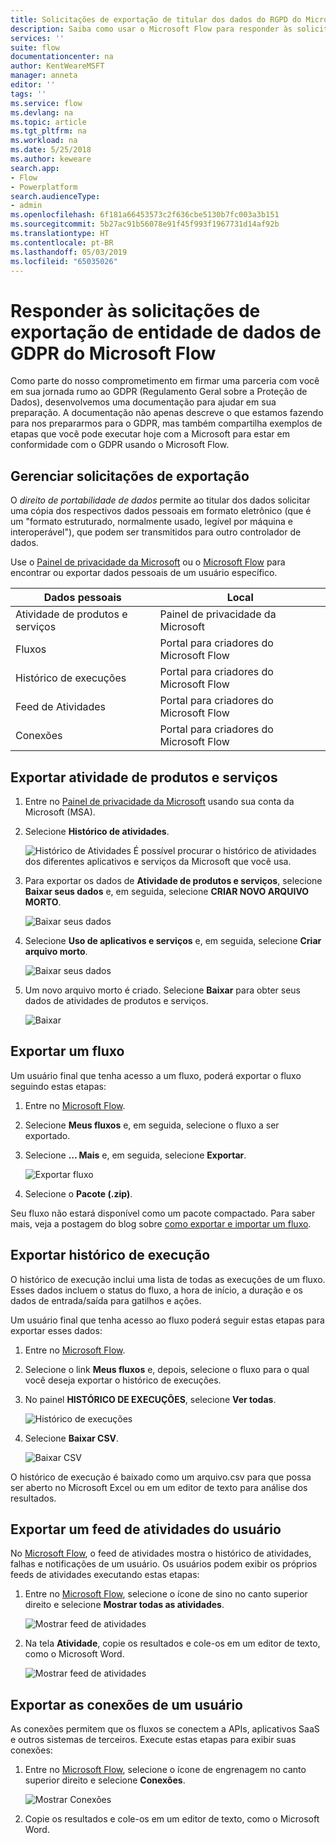 ```yaml
---
title: Solicitações de exportação de titular dos dados do RGPD do Microsoft Flow para contas da Microsoft (MSA) | Microsoft Docs
description: Saiba como usar o Microsoft Flow para responder às solicitações de exportação de titular dos dados do RGPD para contas da Microsoft.
services: ''
suite: flow
documentationcenter: na
author: KentWeareMSFT
manager: anneta
editor: ''
tags: ''
ms.service: flow
ms.devlang: na
ms.topic: article
ms.tgt_pltfrm: na
ms.workload: na
ms.date: 5/25/2018
ms.author: keweare
search.app:
- Flow
- Powerplatform
search.audienceType:
- admin
ms.openlocfilehash: 6f181a66453573c2f636cbe5130b7fc003a3b151
ms.sourcegitcommit: 5b27ac91b56078e91f45f993f1967731d14af92b
ms.translationtype: HT
ms.contentlocale: pt-BR
ms.lasthandoff: 05/03/2019
ms.locfileid: "65035026"
---
```

# <a name="responding-to-gdpr-data-subject-export-requests-for-microsoft-flow"></a>Responder às solicitações de exportação de entidade de dados de GDPR do Microsoft Flow

Como parte do nosso comprometimento em firmar uma parceria com você em sua jornada rumo ao GDPR (Regulamento Geral sobre a Proteção de Dados), desenvolvemos uma documentação para ajudar em sua preparação. A documentação não apenas descreve o que estamos fazendo para nos prepararmos para o GDPR, mas também compartilha exemplos de etapas que você pode executar hoje com a Microsoft para estar em conformidade com o GDPR usando o Microsoft Flow.

## <a name="manage-export-requests"></a>Gerenciar solicitações de exportação

O *direito de portabilidade de dados* permite ao titular dos dados solicitar uma cópia dos respectivos dados pessoais em formato eletrônico (que é um "formato estruturado, normalmente usado, legível por máquina e interoperável"), que podem ser transmitidos para outro controlador de dados.

Use o [Painel de privacidade da Microsoft](https://account.microsoft.com/privacy/) ou o [Microsoft Flow](https://flow.microsoft.com/) para encontrar ou exportar dados pessoais de um usuário específico.

|Dados pessoais|Local|
|-----------------|-------------------|
|Atividade de produtos e serviços|Painel de privacidade da Microsoft|
|Fluxos|Portal para criadores do Microsoft Flow|
|Histórico de execuções|Portal para criadores do Microsoft Flow|
|Feed de Atividades|Portal para criadores do Microsoft Flow|
|Conexões|Portal para criadores do Microsoft Flow|

## <a name="export-product-and-service-activity"></a>Exportar atividade de produtos e serviços

1. Entre no [Painel de privacidade da Microsoft](https://account.microsoft.com/privacy/) usando sua conta da Microsoft (MSA).
1. Selecione **Histórico de atividades**.

    ![Histórico de Atividades](./media/gdpr-dsr-export-msa/activityhistory.png) É possível procurar o histórico de atividades dos diferentes aplicativos e serviços da Microsoft que você usa.
1. Para exportar os dados de **Atividade de produtos e serviços**, selecione **Baixar seus dados** e, em seguida, selecione **CRIAR NOVO ARQUIVO MORTO**.

    ![Baixar seus dados](./media/gdpr-dsr-export-msa/downloaddata.png)

1. Selecione **Uso de aplicativos e serviços** e, em seguida, selecione **Criar arquivo morto**.

    ![Baixar seus dados](./media/gdpr-dsr-export-msa/create-archive.png)
1. Um novo arquivo morto é criado. Selecione **Baixar** para obter seus dados de atividades de produtos e serviços.

    ![Baixar](./media/gdpr-dsr-export-msa/download.png)

## <a name="export-a-flow"></a>Exportar um fluxo

Um usuário final que tenha acesso a um fluxo, poderá exportar o fluxo seguindo estas etapas:

1. Entre no [Microsoft Flow](https://flow.microsoft.com/).

1. Selecione **Meus fluxos** e, em seguida, selecione o fluxo a ser exportado.

1. Selecione **... Mais** e, em seguida, selecione **Exportar**.

    ![Exportar fluxo](./media/gdpr-dsr-export/export-flow.png)

1. Selecione o **Pacote (.zip)**.

Seu fluxo não estará disponível como um pacote compactado. Para saber mais, veja a postagem do blog sobre [como exportar e importar um fluxo](https://flow.microsoft.com/blog/import-export-bap-packages/).

## <a name="export-run-history"></a>Exportar histórico de execução

O histórico de execução inclui uma lista de todas as execuções de um fluxo. Esses dados incluem o status do fluxo, a hora de início, a duração e os dados de entrada/saída para gatilhos e ações.

Um usuário final que tenha acesso ao fluxo poderá seguir estas etapas para exportar esses dados:

1. Entre no [Microsoft Flow](https://flow.microsoft.com/).
1. Selecione o link **Meus fluxos** e, depois, selecione o fluxo para o qual você deseja exportar o histórico de execuções.
1. No painel **HISTÓRICO DE EXECUÇÕES**, selecione **Ver todas**.

    ![Histórico de execuções](./media/gdpr-dsr-export/run-history.png)

1. Selecione **Baixar CSV**.

    ![Baixar CSV](./media/gdpr-dsr-export/download-csv.png)

O histórico de execução é baixado como um arquivo.csv para que possa ser aberto no Microsoft Excel ou em um editor de texto para análise dos resultados.

## <a name="export-a-users-activity-feed"></a>Exportar um feed de atividades do usuário

No [Microsoft Flow](https://flow.microsoft.com/), o feed de atividades mostra o histórico de atividades, falhas e notificações de um usuário. Os usuários podem exibir os próprios feeds de atividades executando estas etapas:

1. Entre no [Microsoft Flow](http://flow.microsoft.com/), selecione o ícone de sino no canto superior direito e selecione **Mostrar todas as atividades**.

    ![Mostrar feed de atividades](./media/gdpr-dsr-export/show-activity-feed.png)

1. Na tela **Atividade**, copie os resultados e cole-os em um editor de texto, como o Microsoft Word.

    ![Mostrar feed de atividades](./media/gdpr-dsr-export/export-activity-feed.png)

## <a name="export-a-users-connections"></a>Exportar as conexões de um usuário

As conexões permitem que os fluxos se conectem a APIs, aplicativos SaaS e outros sistemas de terceiros. Execute estas etapas para exibir suas conexões:

1. Entre no [Microsoft Flow](http://flow.microsoft.com/), selecione o ícone de engrenagem no canto superior direito e selecione **Conexões**.

    ![Mostrar Conexões](./media/gdpr-dsr-export/show-connections.png)
1. Copie os resultados e cole-os em um editor de texto, como o Microsoft Word.
